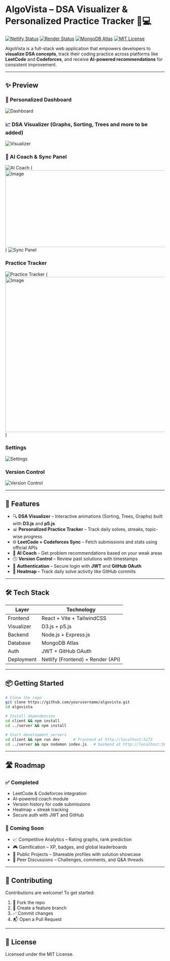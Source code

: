 

# AlgoVista – DSA Visualizer & Personalized Practice Tracker 🧠💻

[![Netlify Status](https://img.shields.io/badge/frontend-Netlify-brightgreen)](https://netlify.com)
[![Render Status](https://img.shields.io/badge/backend-Render-blue)](https://render.com)
[![MongoDB Atlas](https://img.shields.io/badge/database-MongoDB%20Atlas-green)](https://www.mongodb.com/atlas)
[![MIT License](https://img.shields.io/badge/license-MIT-lightgrey)](#license)

AlgoVista is a full-stack web application that empowers developers to **visualize DSA concepts**, track their coding practice across platforms like **LeetCode** and **Codeforces**, and receive **AI-powered recommendations** for consistent improvement.

---

## ✨ Preview

### 🧠 Personalized Dashboard
![Dashboard](<img width="944" height="418" alt="Image" src="https://github.com/user-attachments/assets/8a21c022-80aa-40c5-b472-0364727f5b4e" />)

### 📈 DSA Visualizer (Graphs, Sorting, Trees and more to be added)
![Visualizer](<img width="933" height="489" alt="Image" src="https://github.com/user-attachments/assets/e74b96ba-50a9-40c8-9125-1ac84823bed6" />)
[](<img width="914" height="482" alt="Image" src="https://github.com/user-attachments/assets/85079816-06f8-4e51-9336-151765a8e3be" />)

### 🤖 AI Coach & Sync Panel
![AI Coach](<img width="932" height="477" alt="Image" src="https://github.com/user-attachments/assets/61e0af52-c853-4329-8bfb-cb56cc6869d1" />)
(<img width="910" height="242" alt="Image" src="https://github.com/user-attachments/assets/e636073a-e640-4f67-9fe6-2b7593dfe174" />)
![Sync Panel](<img width="929" height="475" alt="Image" src="https://github.com/user-attachments/assets/4fc54b08-634b-4e2d-b37a-cd84a978377b" />)

### Practice Tracker
![Practice Tracker](<img width="902" height="493" alt="Image" src="https://github.com/user-attachments/assets/d02a0a1d-c3bc-4378-a65b-b17729238bdb" />)
(<img width="916" height="489" alt="Image" src="https://github.com/user-attachments/assets/6e65342f-083f-4655-aeaa-c1cc5111bc55" />)

### Settings
![Settings](<img width="822" height="458" alt="Image" src="https://github.com/user-attachments/assets/2c45226c-01fa-4a07-837e-8d2c37aa6e65" />)

### Version Control
![Version Control](<img width="922" height="284" alt="Image" src="https://github.com/user-attachments/assets/f6d0130e-e40b-43ff-9c98-e398bda3aeaa" />)

---

## 🚀 Features

- 🔍 **DSA Visualizer** – Interactive animations (Sorting, Trees, Graphs) built with **D3.js** and **p5.js**
- 📊 **Personalized Practice Tracker** – Track daily solves, streaks, topic-wise progress
- 🌐 **LeetCode + Codeforces Sync** – Fetch submissions and stats using official APIs
- 🧠 **AI Coach** – Get problem recommendations based on your weak areas
- 🕓 **Version Control** – Review past solutions with timestamps
- 🔐 **Authentication** – Secure login with **JWT** and **GitHub OAuth**
- 📅 **Heatmap** – Track daily solve activity like GitHub commits

---

## 🛠️ Tech Stack

| Layer       | Technology                        |
|-------------|------------------------------------|
| Frontend    | React + Vite + TailwindCSS         |
| Visualizer  | D3.js + p5.js                      |
| Backend     | Node.js + Express.js               |
| Database    | MongoDB Atlas                      |
| Auth        | JWT + GitHub OAuth                 |
| Deployment  | Netlify (Frontend) + Render (API)  |

---

## 📦 Getting Started

```bash
# Clone the repo
git clone https://github.com/yourusername/algovista.git
cd algovista

# Install dependencies
cd client && npm install
cd ../server && npm install

# Start development servers
cd client && npm run dev      # frontend at http://localhost:5173
cd ../server && npx nodemon index.js   # backend at http://localhost:5000
```

---

## 🛣️ Roadmap

### ✅ Completed
- LeetCode & Codeforces integration
- AI-powered coach module
- Version history for code submissions
- Heatmap + streak tracking
- Secure auth with JWT and GitHub

### 🚧 Coming Soon
- 📈 Competitive Analytics – Rating graphs, rank prediction
- 🎮 Gamification – XP, badges, and global leaderboards
- 📂 Public Projects – Shareable profiles with solution showcase
- 💬 Peer Discussions – Challenges, comments, and Q&A threads

---

## 🤝 Contributing

Contributions are welcome! To get started:

1. 🍴 Fork the repo
2. 🔧 Create a feature branch
3. ✅ Commit changes
4. 📬 Open a Pull Request

---

## 📄 License

Licensed under the MIT License.
